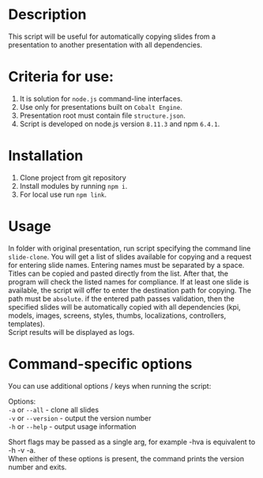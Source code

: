 # Description
 This script will be useful for automatically copying slides from a presentation to another presentation with all dependencies.

# Criteria for use:
1. It is solution for `node.js` command-line interfaces.
2. Use only for presentations built on `Cobalt Engine`.
3. Presentation root must contain file `structure.json`.
4. Script is developed on node.js version `8.11.3` and npm `6.4.1`.

# Installation

1. Clone project from git repository
2. Install modules by running `npm i`.
3. For local use run `npm link`.

# Usage
In folder with original presentation, run script specifying the command line `slide-clone`.
You will get a list of slides available for copying and a request for entering slide names.
Entering names must be separated by a space. Titles can be copied and pasted directly from the list.
After that, the program will check the listed names for compliance. If at least one slide is available,
the script will offer to enter the destination path for copying. The path must be `absolute`. if the
entered path passes validation, then the specified slides will be automatically copied with all dependencies
(kpi, models, images, screens, styles, thumbs, localizations, controllers, templates).  
Script results will be displayed as logs.

# Command-specific options
Уou can use additional options / keys when running the script:  

Options:  
`-a` or `--all` - clone all slides  
`-v` or `--version` - output the version number  
`-h` or `--help` - output usage information  

Short flags may be passed as a single arg, for example -hva is equivalent to -h -v -a.  
When either of these options is present, the command prints the version number and exits.
